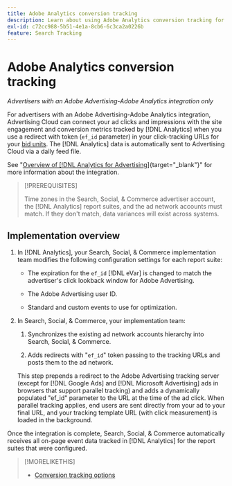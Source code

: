 ```yaml
---
title: Adobe Analytics conversion tracking
description: Learn about using Adobe Analytics conversion tracking for your campaigns in Adobe Advertising.
exl-id: c72cc988-5b51-4e1a-8cb6-6c3ca2a0226b
feature: Search Tracking
---
```

# Adobe Analytics conversion tracking

*Advertisers with an Adobe Advertising-Adobe Analytics integration only*

For advertisers with an Adobe Advertising-Adobe Analytics integration, Advertising Cloud can connect your ad clicks and impressions with the site engagement and conversion metrics tracked by [!DNL Analytics] when you use a redirect with token (`ef_id` parameter) in your click-tracking URLs for your [bid units](/help/search-social-commerce/glossary.md#a-b). The [!DNL Analytics] data is automatically sent to Advertising Cloud via a daily feed file.

See "[Overview of [!DNL Analytics for Advertising]](https://experienceleague.adobe.com/docs/advertising-cloud/dsp/integrations/analytics/overview.html){target="_blank"}" for more information about the integration.

>[!PREREQUISITES]
>
> Time zones in the Search, Social, & Commerce advertiser account, the [!DNL Analytics] report suites, and the ad network accounts must match. If they don't match, data variances will exist across systems.

## Implementation overview 

1. In [!DNL Analytics], your Search, Social, & Commerce implementation team modifies the following configuration settings for each report suite:

   * The expiration for the `ef_id` [!DNL eVar] is changed to match the advertiser's click lookback window for Adobe Advertising.
   
   * The Adobe Advertising user ID.
   
   * Standard and custom events to use for optimization.

1. In Search, Social, & Commerce, your implementation team:

   1. Synchronizes the existing ad network accounts hierarchy into Search, Social, & Commerce.
   
   1. Adds redirects with "`ef_id`" token passing to the tracking URLs and posts them to the ad network.
   
     This step prepends a redirect to the Adobe Advertising tracking server (except for [!DNL Google Ads] and [!DNL Microsoft Advertising] ads in browsers that support parallel tracking) and adds a dynamically populated "ef_id" parameter to the URL at the time of the ad click. When parallel tracking applies, end users are sent directly from your ad to your final URL, and your tracking template URL (with click measurement) is loaded in the background.

Once the integration is complete, Search, Social, & Commerce automatically receives all on-page event data tracked in [!DNL Analytics] for the report suites that were configured.

>[!MORELIKETHIS]
>
>* [Conversion tracking options](conversion-tracking-about.md)
